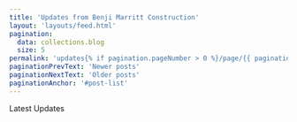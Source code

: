 ```yaml
---
title: 'Updates from Benji Marritt Construction'
layout: 'layouts/feed.html'
pagination:
  data: collections.blog
  size: 5
permalink: 'updates{% if pagination.pageNumber > 0 %}/page/{{ pagination.pageNumber }}{% endif %}/index.html'
paginationPrevText: 'Newer posts'
paginationNextText: 'Older posts'
paginationAnchor: '#post-list'
---
```


Latest Updates